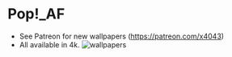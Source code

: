# Pop!_AF
* See Patreon for new wallpapers (https://patreon.com/x4043)
* All available in 4k.
![wallpapers](https://preview.redd.it/1sxklhjjegj81.jpg?width=1007&format=pjpg&auto=webp&s=c04c6768818f780f5649ba3bccf4c283cc581262)
